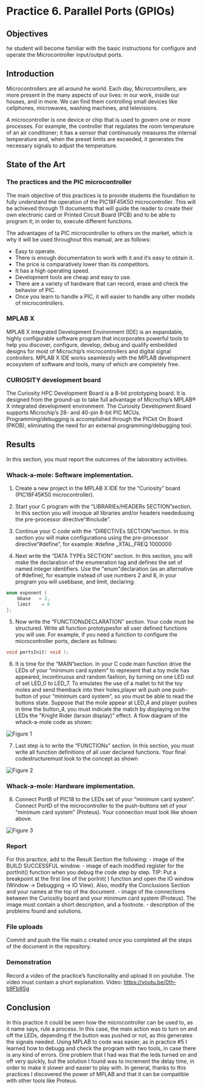 # Practice 6. Parallel Ports (GPIOs)


## Objectives
he   student   will   become   familiar   with   the   basic instructions for configure and operate the Microcontroller input/output ports.

## Introduction

Microcontrollers are all around  he world. Each day, Microcontrollers, are more present in the many aspects of our lives: in our work, inside our houses, and in more. We can find them controlling small devices like cellphones, microwaves, washing machines, and televisions.

A microcontroller is one device or chip that is used to govern one or more processes. For example, the controller that regulates the room temperature of an air conditioner; it has a sensor that continuously measures the internal temperature and, when the preset limits are exceeded, it generates the necessary signals to adjust the temperature.

## State of the Art

### The practices and the PIC microcontroller

The main objective of this practices is to provide students the foundation to fully understand the operation of the PIC18F45K50 microcontroller. This will be achieved through 11 documents that will guide the reader to create their own electronic card or Printed Circuit Board (PCB) and to be able to program it; in order to, execute different functions.

The advantages of ta PIC microcontroller to others on the market, which is why it will be used throughout this manual, are as follows:

- Easy to operate.
- There is enough documentation to work with it and it’s easy to obtain it.
- The price is comparatively lower than its competitors.
- It has a high operating speed.
- Development tools are cheap and easy to use.
- There are a variety of hardware that can record, erase and check the behavior of PIC.
- Once you learn to handle a PIC, it will easier to handle any other models of microcontrollers.


### MPLAB X
MPLAB X Integrated Development Environment (IDE) is an expandable, highly configurable software program that incorporates powerful tools to help you discover, configure, develop, debug and qualify embedded designs for most of Microchip’s microcontrollers and digital signal controllers. MPLAB X IDE works seamlessly with the MPLAB development ecosystem of software and tools, many of which are completely free. 

### CURIOSITY development board
The Curiosity HPC Development Board is a 8-bit prototyping board. It is designed from the ground-up to take full advantage of Microchip’s MPLAB® X integrated development environment. The Curiosity Development Board supports Microchip’s 28- and 40-pin 8-bit PIC MCUs. Programming/debugging is accomplished through the PICkit On Board (PKOB), eliminating the need for an external programming/debugging tool.


## Results

In this section, you must report the outcomes of the laboratory activities.

###  Whack-a-mole: Software implementation.

1. Create a new project in the MPLAB X IDE for the “Curiosity” board (PIC18F45K50  microcontroller). 

2. Start your C program with the “LIBRARIEs/HEADERs SECTION”section. In this section you will invoque  all  libraries  and/or  headers  neededusing  the pre-processor directive“#include”.

3. Continue  your C code with the “DIRECTIVEs SECTION”section. In this section you will make configurations using the pre-processor directive“#define”, for example: #define \_XTAL\_FREQ 1000000

4. Next write the “DATA TYPEs SECTION” section. In this section, you will make the declaration of the enumeration tag and defines the set of named integer identifiers. Use the "enum"declaration (as an alternative of #define), for example instead of use numbers 2 and 8, in your program you will usebbase, and limit, declaring: 

```c
enum exponent {  
    bbase   = 2,
    limit    = 8 
};

```

5. Now write the “FUNCTIONsDECLARATION” section. Your code must be structured. Write all function prototypesfor all user defined functions you will use. For example, if you need a function to configure the microcontroller ports, declare as follows: 

```c
void portsInit( void );
```

6. It is time for the “MAIN”section. In your C code main function drive the LEDs of your “minimum card system” to represent that a toy mole has appeared, incontinuous and random fashion, by turning on one LED out of set LED\_0 to LED\_7. To emulates the use of a mallet to hit the toy moles and send themback into their holes,player will push one push-button of your “minimum card system”, so you must be able to read the buttons state. Suppose that the mole appear at LED\_4 and player pushes in time the  button\_4, you  must indicate the match by displaying on the LEDs the "Knight Rider (larson  display)" effect. A flow diagram of the whack-a-mole code as shown:

![Figure 1](./img/fig1.png)

7. Last step is to write the “FUNCTIONs” section. In this section, you must write all function definitions of all user declared functions. Your final codestructuremust look to the concept as shown

![Figure 2](./img/fig2.png)

### Whack-a-mole: Hardware implementation.

8. Connect PortB of PIC18 to the LEDs set of your “minimum card system”. Connect PortD of the microcontroller to the push-buttons set of your “minimum card system” (Proteus). Your connection must look like shown above. 

![Figure 3](./img/fig3.png)

### Report
For this practice, add to the Result Section the following:
    - image of the BUILD SUCCESSFUL window.
    - image of each modified register for the portInit() function when you debug the code step by step. TIP: Put a breakpoint at the first line of the porInit( ) function and open the IO window (Window → Debugging → IO View). Also, modify the Conclusions Section and your names at the top of the document.
    - image of the connections between the Curiositiy board and  your  minimum  card  system (Proteus).  The  image must contain a short description, and a footnote.
    - description of the problems found and solutions.

### File uploads
Commit and push the file main.c created once you completed all the steps of the document in the repository.

### Demonstration
Record a video of the practice’s functionality and upload it on youtube. The video must contain a short explanation.
Video: https://youtu.be/0th-b9Fb9Sg

## Conclusion

In this practice it could be seen how the microcontroller can be used to, as it name says, rule a process. In this case, the main action was to turn on and off the LEDs, depending if the button was pushed or not, as this generates the signals needed. Using MPLAB to code was easier, as in practice #5 I learned how to debugg and check the program with two tools, in case there is any kind of errors. One problem that I had was that the leds turned on and off very quickly, but the solution I found was to increment the delay time, in order to make it slower and easier to play with. In general, thanks to this practices I discovered the power of MPLAB and that it can be compatible with other tools like Proteus.
